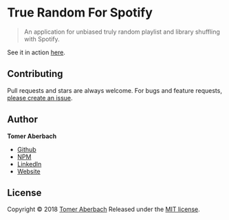 # True Random For Spotify

> An application for unbiased truly random playlist and library shuffling with Spotify.

See it in action [here](http://tomeraberbach.com/spotify-true-random).

## Contributing

Pull requests and stars are always welcome. For bugs and feature requests, [please create an issue](https://github.com/TomerADev/spotify-true-random/issues/new).

## Author

**Tomer Aberbach**

* [Github](https://github.com/TomerADev)
* [NPM](https://www.npmjs.com/~tomeraberbach)
* [LinkedIn](https://www.linkedin.com/in/tomer-a)
* [Website](https://tomeraberba.ch)

## License

Copyright © 2018 [Tomer Aberbach](https://github.com/TomerADev)
Released under the [MIT license](https://github.com/TomerADev/spotify-true-random/blob/master/LICENSE).
